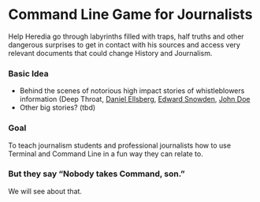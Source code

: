 # Command Line Game for Journalists
Help Heredia go through labyrinths filled with traps, half truths and other dangerous surprises to get in contact with his sources and access very relevant documents that could change History and Journalism. 

### Basic Idea 
- Behind the scenes of notorious high impact stories of whistleblowers information (Deep Throat, [Daniel Ellsberg](https://en.wikipedia.org/wiki/Daniel_Ellsberg), [Edward Snowden](https://en.wikipedia.org/wiki/Edward_Snowden), [John Doe](https://en.wikipedia.org/wiki/John_Doe_Panama_Papers%27_whistleblower)
- Other big stories? (tbd)

### Goal
To teach journalism students and professional journalists how to use Terminal and Command Line in a fun way they can relate to.

### But they say “Nobody takes Command, son.”
We will see about that.
